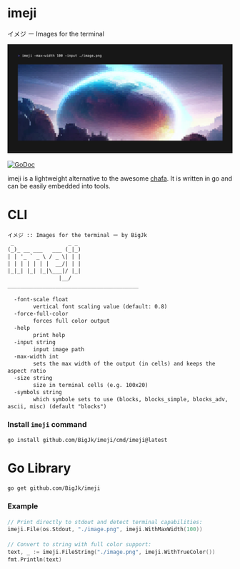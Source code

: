 # imeji

イメジ ー Images for the terminal

![demo](./github/screenshot.png)

[![GoDoc](https://godoc.org/github.com/golang/gddo?status.svg)](https://pkg.go.dev/github.com/BigJk/imeji)

imeji is a lightweight alternative to the awesome [chafa](https://hpjansson.org/chafa/). It is written in go and can be easily embedded into tools. 

# CLI

```
イメジ :: Images for the terminal ー by BigJk
 _                 _ _
(_)_ __ ___   ___ (_|_)
| | '_ ` _ \ / _ \| | |
| | | | | | |  __/| | |
|_|_| |_| |_|\___|/ |_|
                |__/
_________________________________________

  -font-scale float
    	vertical font scaling value (default: 0.8)
  -force-full-color
    	forces full color output
  -help
    	print help
  -input string
    	input image path
  -max-width int
    	sets the max width of the output (in cells) and keeps the aspect ratio
  -size string
    	size in terminal cells (e.g. 100x20)
  -symbols string
    	which symbole sets to use (blocks, blocks_simple, blocks_adv, ascii, misc) (default "blocks")
```

### Install ``imeji`` command

```
go install github.com/BigJk/imeji/cmd/imeji@latest
```

# Go Library

```
go get github.com/BigJk/imeji
```

### Example

```go
// Print directly to stdout and detect terminal capabilities:
imeji.File(os.Stdout, "./image.png", imeji.WithMaxWidth(100))

// Convert to string with full color support:
text, _ := imeji.FileString("./image.png", imeji.WithTrueColor())
fmt.Println(text)
```